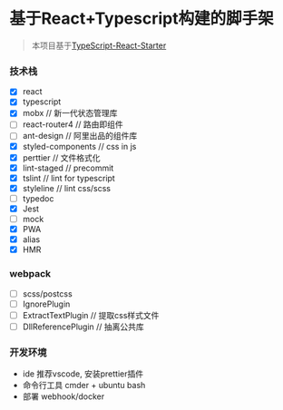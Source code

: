 # 基于React+Typescript构建的脚手架

> 本项目基于[TypeScript-React-Starter](https://github.com/Microsoft/TypeScript-React-Starter)

### 技术栈

- [x] react
- [x] typescript
- [x] mobx              // 新一代状态管理库
- [ ] react-router4     // 路由即组件
- [ ] ant-design        // 阿里出品的组件库
- [x] styled-components // css in js
- [x] perttier          // 文件格式化
- [x] lint-staged       // precommit
- [x] tslint            // lint for typescript
- [x] styleline         // lint css/scss
- [ ] typedoc           
- [x] Jest            
- [ ] mock
- [x] PWA
- [x] alias
- [x] HMR

### webpack

- [ ] scss/postcss
- [ ] IgnorePlugin
- [ ] ExtractTextPlugin   // 提取css样式文件
- [ ] DllReferencePlugin  // 抽离公共库

### 开发环境

+ ide 推荐vscode, 安装prettier插件
+ 命令行工具 cmder + ubuntu bash
+ 部署 webhook/docker
